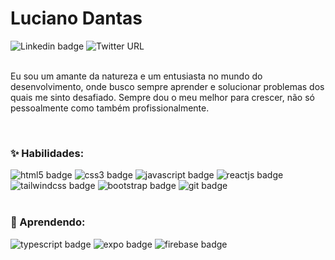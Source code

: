 # **Luciano Dantas**

<a style="text-decoration: none;" href="https://www.linkedin.com/in/ldantas-s/" target="_blank">
<img alt="Linkedin badge" src="https://img.shields.io/badge/-@ldantas&dash;s-0077B5?logo=Linkedin&amp;labelColor=0077B5&amp;logoColor=white&amp;link=https://www.linkedin.com/in/ldantas-s/">
</a>


<a style="text-decoration: none;" href="https://twitter.com/ldantas_s" target="_blank">
<img alt="Twitter URL" src="https://img.shields.io/badge/-@ldantas_s-1DA1F2?logo=twitter&amp;labelColor=1DA1F2&amp;logoColor=white&amp;link=https://twitter.com/ldantas_s"></a>

<!-- <a style="text-decoration: none;" href="https://codepen.io/ldantas_s" target="_blank">
<img alt="codepen URL" src="https://img.shields.io/badge/-@ldantas_s-000000?logo=codepen&amp;labelColor=000000&amp;logoColor=white&amp;link=https://twitter.com/ldantas_s">
</a> -->

<br>
<br>

Eu sou um amante da natureza e um entusiasta no mundo do desenvolvimento, onde busco sempre aprender e solucionar problemas dos quais me sinto desafiado. Sempre dou o meu melhor para crescer, não só pessoalmente como também profissionalmente.

<br>

### ✨ Habilidades:

<img alt="html5 badge" src="https://img.shields.io/badge/-HTML5-E34F26?logo=html5&amp;labelColor=E34F26&amp;logoColor=white">

<img alt="css3 badge" src="https://img.shields.io/badge/-CSS3-1572B6?logo=css3&amp;labelColor=1572B6&amp;logoColor=white">

<img alt="javascript badge" src="https://img.shields.io/badge/-Javascript-F7DF1E?logo=javascript&amp;labelColor=F7DF1E&amp;logoColor=black">

<img alt="reactjs badge" src="https://img.shields.io/badge/-Reactjs-61DAFB?logo=react&amp;labelColor=61DAFB&amp;logoColor=black">

<img alt="tailwindcss badge" src="https://img.shields.io/badge/-Tailwind CSS-38B2AC?logo=tailwind-css&amp;labelColor=38B2AC&amp;logoColor=white">

<img alt="bootstrap badge" src="https://img.shields.io/badge/-Bootstrap-563D7C?logo=bootstrap&amp;labelColor=563D7C&amp;logoColor=white">

<img alt="git badge" src="https://img.shields.io/badge/-Git-F05032?logo=git&amp;labelColor=F05032&amp;logoColor=white">

<br>
<br>

### 🌱 Aprendendo: 
<img alt="typescript badge" src="https://img.shields.io/badge/-Typescript-007ACC?logo=Typescript&amp;labelColor=007ACC&amp;logoColor=white">

<!-- <img alt="nodejs badge" src="https://img.shields.io/badge/-Nodejs-339933?logo=node.js&amp;labelColor=339933&amp;logoColor=white"> -->

<img alt="expo badge" src="https://img.shields.io/badge/-Expo-000020?logo=expo&amp;labelColor=000020&amp;logoColor=white">

<img alt="firebase badge" src="https://img.shields.io/badge/-Firebase-FFCA28?logo=firebase&amp;labelColor=FFCA28&amp;logoColor=black">

<br>
<br>


<!-- ### Eu gosto de:

- 🏕️ Camping/Outdoor
- 🚵‍♂️ MTB (Mountain Bike)
- 📚 Ler
- 🎮 Videogame  -->

<!--

Here are some ideas to get you started:

- 🔭 I’m currently working on ...
- 🌱 I’m currently learning ...
- 👯 I’m looking to collaborate on ...
- 🤔 I’m looking for help with ...
- 💬 Ask me about ...
- 📫 How to reach me: ...
- 😄 Pronouns: ...
- ⚡ Fun fact: ...
-->
